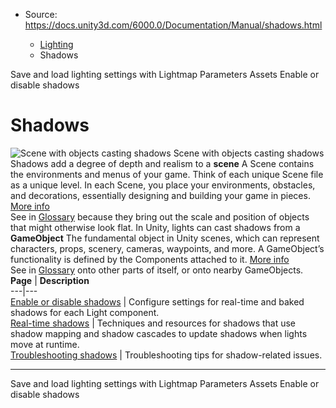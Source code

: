 * Source: https://docs.unity3d.com/6000.0/Documentation/Manual/shadows.html

  * [Lighting](https://docs.unity3d.com/6000.0/Documentation/Manual/LightingOverview.html)
  * Shadows


[](https://docs.unity3d.com/6000.0/Documentation/Manual/configure-with-lightmap-parameters-asset.html)
Save and load lighting settings with Lightmap Parameters Assets
[](https://docs.unity3d.com/6000.0/Documentation/Manual/shadow-configuration.html)
Enable or disable shadows
# Shadows
![Scene with objects casting shadows](https://docs.unity3d.com/6000.0/Documentation/uploads/Main/ShadowIntro.png) Scene with objects casting shadows
Shadows add a degree of depth and realism to a **scene** A Scene contains the environments and menus of your game. Think of each unique Scene file as a unique level. In each Scene, you place your environments, obstacles, and decorations, essentially designing and building your game in pieces. [More info](https://docs.unity3d.com/6000.0/Documentation/Manual/CreatingScenes.html)  
See in [Glossary](https://docs.unity3d.com/6000.0/Documentation/Manual/Glossary.html#Scene) because they bring out the scale and position of objects that might otherwise look flat. In Unity, lights can cast shadows from a **GameObject** The fundamental object in Unity scenes, which can represent characters, props, scenery, cameras, waypoints, and more. A GameObject’s functionality is defined by the Components attached to it. [More info](https://docs.unity3d.com/6000.0/Documentation/Manual/class-GameObject.html)  
See in [Glossary](https://docs.unity3d.com/6000.0/Documentation/Manual/Glossary.html#GameObject) onto other parts of itself, or onto nearby GameObjects.
**Page** | **Description**  
---|---  
[Enable or disable shadows](https://docs.unity3d.com/6000.0/Documentation/Manual/shadow-configuration.html) | Configure settings for real-time and baked shadows for each Light component.  
[Real-time shadows](https://docs.unity3d.com/6000.0/Documentation/Manual/shadow-realtime.html) | Techniques and resources for shadows that use shadow mapping and shadow cascades to update shadows when lights move at runtime.  
[Troubleshooting shadows](https://docs.unity3d.com/6000.0/Documentation/Manual/ShadowPerformance.html) | Troubleshooting tips for shadow-related issues.  
* * *
[](https://docs.unity3d.com/6000.0/Documentation/Manual/configure-with-lightmap-parameters-asset.html)
Save and load lighting settings with Lightmap Parameters Assets
[](https://docs.unity3d.com/6000.0/Documentation/Manual/shadow-configuration.html)
Enable or disable shadows
